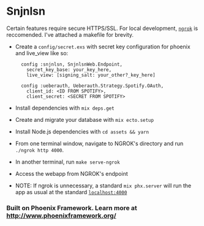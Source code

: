 # Snjnlsn

Certain features require secure HTTPS/SSL. For local development, [`ngrok`](https://ngrok.com/) is reccomended. I've attached a makefile for brevity.

- Create a `config/secret.exs` with secret key configuration for phoenix and live_view like so:

  ```
    config :snjnlsn, SnjnlsnWeb.Endpoint,
      secret_key_base: your_key_here,
      live_view: [signing_salt: your_other?_key_here]

    config :ueberauth, Ueberauth.Strategy.Spotify.OAuth,
      client_id: <ID FROM SPOTIFY>,
      client_secret: <SECRET FROM SPOTIFY>
  ```

- Install dependencies with `mix deps.get`
- Create and migrate your database with `mix ecto.setup`
- Install Node.js dependencies with `cd assets && yarn`
- From one terminal window, navigate to NGROK's directory and run `./ngrok http 4000`.
- In another terminal, run `make serve-ngrok`
- Access the webapp from NGROK's endpoint
- NOTE: If ngrok is unnecessary, a standard `mix phx.server` will run the app as usual at the standard [`localhost:4000`](http://localhost:4000)

### Built on Phoenix Framework. Learn more at http://www.phoenixframework.org/

